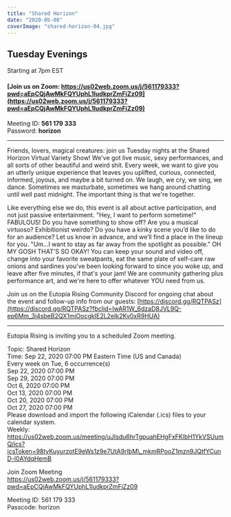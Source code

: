 ```yaml
---
title: "Shared Horizon"
date: "2020-05-08"
coverImage: "shared-horizon-04.jpg"
---
```


## Tuesday Evenings  
Starting at 7pm EST

#### [Join us on Zoom: https://us02web.zoom.us/j/561179333?pwd=aEpCQjAwMkFQYUphL1ludkprZmFiZz09](https://us02web.zoom.us/j/561179333?pwd=aEpCQjAwMkFQYUphL1ludkprZmFiZz09)

Meeting ID: **561 179 333**  
Password: **horizon**

* * *

Friends, lovers, magical creatures: join us Tuesday nights at the Shared Horizon Virtual Variety Show! We've got live music, sexy performances, and all sorts of other beautiful and weird shit. Every week, we want to give you an utterly unique experience that leaves you uplifted, curious, connected, informed, joyous, and maybe a bit turned on. We laugh, we cry, we sing, we dance. Sometimes we masturbate, sometimes we hang around chatting until well past midnight. The important thing is that we're together.

Like everything else we do, this event is all about active participation, and not just passive entertainment. "Hey, I want to perform sometime!" FABULOUS! Do you have something to show off? Are you a musical virtuoso? Exhibitionist weirdo? Do you have a kinky scene you’d like to do for an audience? Let us know in advance, and we’ll find a place in the lineup for you. "Um...I want to stay as far away from the spotlight as possible." OH MY GOSH THAT'S SO OKAY! You can keep your sound and video off, change into your favorite sweatpants, eat the same plate of self-care raw onions and sardines you've been looking forward to since you woke up, and leave after five minutes, if that's your jam! We are community gathering plus performance art, and we're here to offer whatever YOU need from us.

Join us on the Eutopia Rising Community Discord for ongoing chat about the event and follow-up info from our guests: [https://discord.gg/RQTPASz](https://discord.gg/RQTPASz?fbclid=IwAR1W_6dzaD8JVL9Q-ep6Mm_3i4sbeB2QX1miOocgkIE2L2eIk2Kv0xR9HUA)

* * *

Eutopia Rising is inviting you to a scheduled Zoom meeting.

Topic: Shared Horizon  
Time: Sep 22, 2020 07:00 PM Eastern Time (US and Canada)  
Every week on Tue, 6 occurrence(s)  
Sep 22, 2020 07:00 PM  
Sep 29, 2020 07:00 PM  
Oct 6, 2020 07:00 PM  
Oct 13, 2020 07:00 PM  
Oct 20, 2020 07:00 PM  
Oct 27, 2020 07:00 PM  
Please download and import the following iCalendar (.ics) files to your calendar system.  
Weekly: https://us02web.zoom.us/meeting/uJIsdu6hrTgpuahEHgFxFKlbH1YkVSUumQ/ics?icsToken=98tyKuyurzotE9eWs1z9e7UtA9rlbM\_mkmRPooZ1mzn9JQtfYCunD-l0AYdqHemB

Join Zoom Meeting  
https://us02web.zoom.us/j/561179333?pwd=aEpCQjAwMkFQYUphL1ludkprZmFiZz09

Meeting ID: 561 179 333  
Passcode: horizon
